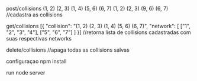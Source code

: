 post/collisions
(1, 2) (2, 3) (1, 4) (5, 6) (6, 7)
(1, 2) (2, 3)  (9, 6) (6, 7)
//cadastra as collisions

get/collisions
[{
	"collision": "(1, 2) (2, 3) (1, 4) (5, 6) (6, 7)",
	"network": [
		["1", "2", "3", "4"],
		["5", "6", "7"]
	]
}]
//retorna lista de collisions cadastradas com suas respectivas networks

delete/collisions
//apaga todas as collisions salvas

configuraçao
npm install

run
node server

